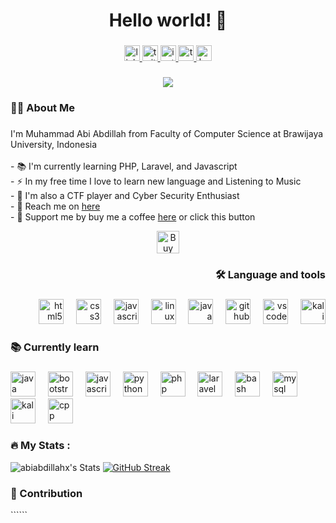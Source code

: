 <!-- ## Hi there 👋 -->
<!--
**abiabdillahx/abiabdillahx** is a ✨ _special_ ✨ repository because its `README.md` (this file) appears on your GitHub profile.

Here are some ideas to get you started:
- 🔭 I’m currently working on ...
- 🌱 I’m currently learning ...
- 👯 I’m looking to collaborate on ...
- 🤔 I’m looking for help with ...
- 💬 Ask me about ...
- 📫 How to reach me: ...
- 😄 Pronouns: ...
- ⚡ Fun fact: ...
-->

<h1 align="center">Hello world! 👋</h1>

###

<div align="center">
  <a href="https://www.linkedin.com/in/abiabdillah/" target="_blank">
    <img src="https://img.shields.io/static/v1?message=LinkedIn&logo=linkedin&label=&color=0077B5&logoColor=white&labelColor=&style=for-the-badge" height="25" alt="linkedin logo"  />
  </a>
  <a href="https://x.com/abdillahabii_" target="_blank">
    <img src="https://img.shields.io/static/v1?message=Twitter&logo=twitter&label=&color=1DA1F2&logoColor=white&labelColor=&style=for-the-badge" height="25" alt="twitter logo"  />
  </a>
  <a href="https://instagram.com/abdillahabii_" target="_blank">
    <img src="https://img.shields.io/static/v1?message=Instagram&logo=instagram&label=&color=E4405F&logoColor=white&labelColor=&style=for-the-badge" height="25" alt="instagram logo"  />
  </a>
  <a href="https://tryhackme.com/r/p/shizukanaYoru" target="_blank">
    <img src="https://img.shields.io/static/v1?message=TryHackMe&logo=tryhackme&label=&color=88cc14&logoColor=white&labelColor=&style=for-the-badge" height="25" alt="tryhackme logo"  />
  </a>
  <a href="https://www.hackerrank.com/profile/abiabdillah" target="_blank">
    <img src="https://img.shields.io/static/v1?message=HackerRank&logo=hackerrank&label=&color=2EC866&logoColor=white&labelColor=&style=for-the-badge" height="25" alt="hackerrank logo"  />
  </a>
</div>

###

<div align="center">
  <img src="https://visitor-badge.laobi.icu/badge?page_id=abiabdillahx.abiabdillahx&"  />
</div>

###

<h3 align="left">👩‍💻  About Me</h3>

###

<p align="left">I'm Muhammad Abi Abdillah from Faculty of Computer Science at Brawijaya University, Indonesia<br><br>- 📚 I'm currently learning PHP, Laravel, and Javascript<br>- ⚡ In my free time I love to learn new language and Listening to Music<br>- 🔏 I'm also a CTF player and Cyber Security Enthusiast<br>- 📧 Reach me on <a href="mailto:abiabdillahx@gmail.com">here</a><br>- 🍵 Support me by buy me a coffee <a href="https://ko-fi.com/abiabdillah">here</a> or click this button</p>
<div align="center">
<!--   <a href="https://ko-fi.com/abiabdillah" align="center"><img align="center" width="180" alt="support_me_on_kofi_blue" src="https://github.com/user-attachments/assets/c0fa4650-315c-4a4a-b1e3-76131e9eb8b8" /></a> -->
  <a target="_blank" href='https://ko-fi.com/W7W517NH0E' target='_blank'><img height='36' style='border:0px;height:36px;' src='https://storage.ko-fi.com/cdn/kofi2.png?v=6' border='0' alt='Buy Me a Coffee at ko-fi.com' /></a>
<!--   <a href='bitcoin:bc1qs5nn45jwm5ahvywpvq382c7jw06jarvp0au0cx' target='_blank'><img height='36' src='https://uxwing.com/wp-content/themes/uxwing/download/brands-and-social-media/bitcoin-icon.png'/></a> -->
</div>

###

<h3 align="right">🛠 Language and tools</h3>

###

<div align="right">
  <a href"#"><img src="https://skillicons.dev/icons?i=html" height="40" alt="html5 logo"  /></a>
  <img width="12" />
  <img src="https://skillicons.dev/icons?i=css" height="40" alt="css3 logo"  />
  <img width="12" />
  <img src="https://skillicons.dev/icons?i=js" height="40" alt="javascript logo"  />
  <img width="12" />
  <img src="https://skillicons.dev/icons?i=linux" height="40" alt="linux logo"  />
  <img width="12" />
  <img src="https://skillicons.dev/icons?i=java" height="40" alt="java logo"  />
  <img width="12" />
  <img src="https://skillicons.dev/icons?i=github" height="40" alt="github logo"  />
  <img width="12" />
  <img src="https://skillicons.dev/icons?i=vscode" height="40" alt="vscode logo"  />
  <img width="12" />
  <img src="https://skillicons.dev/icons?i=kali" height="40" alt="kali logo"  />
</div>

###

<h3 align="left">📚 Currently learn</h3>

###

<div align="left">
  <img src="https://skillicons.dev/icons?i=java" height="40" alt="java logo"  />
  <img width="12" />
  <img src="https://skillicons.dev/icons?i=bootstrap" height="40" alt="bootstrap logo"  />
  <img width="12" />
  <img src="https://skillicons.dev/icons?i=js" height="40" alt="javascript logo"  />
  <img width="12" />
  <img src="https://skillicons.dev/icons?i=py" height="40" alt="python logo"  />
  <img width="12" />
  <img src="https://skillicons.dev/icons?i=php" height="40" alt="php logo"  />
  <img width="12" />
  <img src="https://skillicons.dev/icons?i=laravel" height="40" alt="laravel logo"  />
  <img width="12" />
  <img src="https://skillicons.dev/icons?i=bash" height="40" alt="bash logo"  />
  <img width="12" />
  <img src="https://skillicons.dev/icons?i=mysql" height="40" alt="mysql logo"  />
  <img width="12" />
  <img src="https://skillicons.dev/icons?i=kali" height="40" alt="kali logo"  />
  <img width="12" />
  <img src="https://skillicons.dev/icons?i=cpp" height="40" alt="cpp logo"  />
</div>

###


<h3 align="left">🔥   My Stats :</h3>
<!--Nord theme-->

![abiabdillahx's Stats](https://github-readme-stats.vercel.app/api?username=abiabdillahx&theme=dracula&show_icons=true&hide_border=true&count_private=true&card_width=400&border_radius=8)
[![GitHub Streak](https://git-hub-streak-stats.vercel.app?user=abiabdillahx&theme=dracula&hide_border=true&border_radius=8&card_width=400)](https://git.io/streak-stats)

<h3 align="left">🤝   Contribution</h3>
``````

<!-- ### -->
<!--
<div align="center">
  <img src="https://streak-stats.demolab.com?user=abiabdillahx&locale=en&mode=daily&theme=dark&hide_border=false&border_radius=5&order=3" height="220" alt="streak graph"  />
</div>-->

<!-- 
<script src='https://storage.ko-fi.com/cdn/scripts/overlay-widget.js'></script>
<script>
  kofiWidgetOverlay.draw('abiabdillah', {
    'type': 'floating-chat',
    'floating-chat.donateButton.text': 'Support me',
    'floating-chat.donateButton.background-color': '#5bc0de',
    'floating-chat.donateButton.text-color': '#323842'
  });
</script>
-->

###
<!--
<div align="center">
  <a href="https://open.spotify.com/user/0hvgtxcempbn8v23f1ttley66">
    <img src="https://spotify-recently-played-readme.vercel.app/api?user=0hvgtxcempbn8v23f1ttley66&count=3&unique=true" alt="Spotify recently played"  />
  </a>
</div>
-->
###
